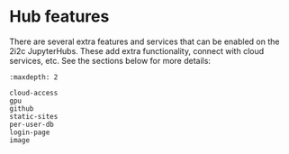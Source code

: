 # Hub features

There are several extra features and services that can be enabled on the 2i2c JupyterHubs.
These add extra functionality, connect with cloud services, etc.
See the sections below for more details:

```{toctree}
:maxdepth: 2

cloud-access
gpu
github
static-sites
per-user-db
login-page
image
```
